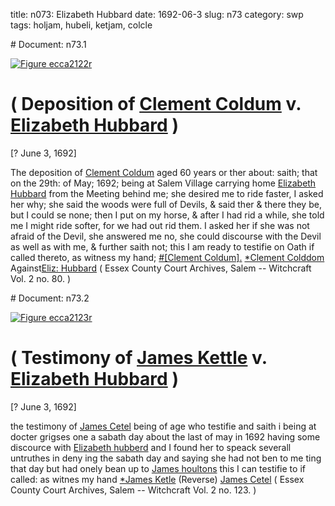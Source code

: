 title: n073: Elizabeth Hubbard
date: 1692-06-3
slug: n73
category: swp
tags: holjam, hubeli, ketjam, colcle


<div markdown class="doc" id="n73.1"># Document: n73.1

[![Figure ecca2122r](archives/ecca/thumb/ecca2122r.jpg)](archives/ecca/large/ecca2122r.jpg)

# ( Deposition of [Clement Coldum](/tag/colcle.html) v. [Elizabeth Hubbard](/tag/hubeli.html) )

[? June 3, 1692]

The deposition of [Clement Coldum](/tag/colcle.html) aged 60 years or ther about: saith; that on the 29th: of May; 1692; being at Salem Village carrying home [Elizabeth Hubbard](/tag/hubeli.html) from the Meeting behind me; she desired me to ride faster, I asked her why; she said the woods were full of Devils, & said ther & there they be, but I could se none; then I put on my horse, & after I had rid a while, she told me I might ride softer, for we had out rid them. I asked her if she was not afraid of the Devil, she answered me no, she could discourse with the Devil as well as with me, & further saith not; this I am ready to testifie on Oath if called thereto, as witness my hand;
[#[Clement Coldum].](/tag/colcle.html) [*Clement Colddom](/tag/colcle.html) Against[Eliz: Hubbard](/tag/hubeli.html) ( Essex County Court Archives, Salem -- Witchcraft Vol. 2 no. 80. )</div><div markdown class="doc" id="n73.2"># Document: n73.2

[![Figure ecca2123r](archives/ecca/thumb/ecca2123r.jpg)](archives/ecca/large/ecca2123r.jpg)

# ( Testimony of [James Kettle](/tag/ketjam.html) v. [Elizabeth Hubbard](/tag/hubeli.html) )

[? June 3, 1692]

the testimony of [James Cetel](/tag/ketjam.html) being of age who testifie and saith i being at docter grigses one a sabath day about the last of may in 1692 having some discource with [Elizabeth hubberd](/tag/hubeli.html) and I found her to speack severall untruthes in deny ing the sabath day and saying she had not ben to me ting that day but had onely bean up to [James houltons](/tag/holjam.html) this I can testifie to if called: as witnes my hand
[*James Ketle](/tag/ketjam.html) (Reverse) [James Cetel](/tag/ketjam.html) ( Essex County Court Archives, Salem -- Witchcraft Vol. 2 no. 123. )</div>